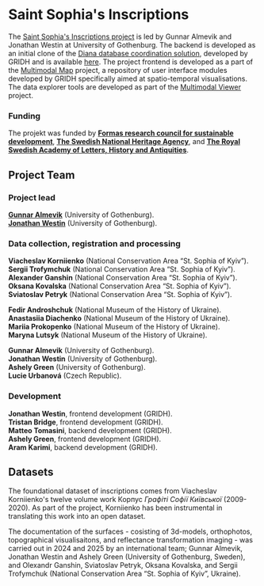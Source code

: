 # Saint Sophia's Inscriptions

The <a href="https://www.gu.se/en/research/digital-documentation-of-inscriptions-in-the-saint-sophia-cathedral-in-kyiv">Saint Sophia's Inscriptions project</a> is led by Gunnar Almevik and Jonathan Westin at University of Gothenburg. The backend is developed as an initial clone of the [Diana database coordination solution](https://github.com/gu-gridh/diana-backend), developed by GRIDH and is available <a href="https://github.com/gu-gridh/Saint_Sophia/">here</a>. The project frontend is developed as a part of the <a href="https://github.com/gu-gridh/multimodal-map#multimodal-map">Multimodal Map</a> project, a repository of user interface modules developed by GRIDH specifically aimed at spatio-temporal visualisations. The data explorer tools are developed as part of the <a href="https://github.com/gu-gridh/multimodal-viewer#multimodal-viewer">Multimodal Viewer</a> project.

### Funding
The projekt was funded by <a href="https://www.formas.se">**Formas research council for sustainable development**</a>, <a href="https://www.raa.se/">**The Swedish National Heritage Agency**</a>, and <a href="https://www.vitterhetsakademien.se/">**The Royal Swedish Academy of Letters, History and Antiquities**</a>.

## Project Team

### Project lead
<a href="https://www.gu.se/om-universitetet/hitta-person/gunnaralmevik">**Gunnar Almevik**</a> (University of Gothenburg).  
<a href="https://www.gu.se/om-universitetet/hitta-person/jonathanwestin">**Jonathan Westin**</a>  (University of Gothenburg).

### Data collection, registration and processing
**Viacheslav Korniienko** (National Conservation Area “St. Sophia of Kyiv”).  
**Sergii Trofymchuk** (National Conservation Area “St. Sophia of Kyiv”).  
**Alexander Ganshin** (National Conservation Area “St. Sophia of Kyiv”).  
**Oksana Kovalska** (National Conservation Area “St. Sophia of Kyiv”).  
**Sviatoslav Petryk** (National Conservation Area “St. Sophia of Kyiv”).  

**Fedir Androshchuk** (National Museum of the History of Ukraine).  
**Anastasiia Diachenko** (National Museum of the History of Ukraine).  
**Mariia Prokopenko** (National Museum of the History of Ukraine).  
**Maryna Lutsyk** (National Museum of the History of Ukraine).  

**Gunnar Almevik** (University of Gothenburg).  
**Jonathan Westin** (University of Gothenburg).  
**Ashely Green** (University of Gothenburg).  
**Lucie Urbanová** (Czech Republic).  

### Development
**Jonathan Westin**, frontend development (GRIDH).  
**Tristan Bridge**, frontend development (GRIDH).  
**Matteo Tomasini**, backend development (GRIDH).  
**Ashely Green**, frontend development (GRIDH).  
**Aram Karimi**, backend development (GRIDH).    



## Datasets
The foundational dataset of inscriptions comes from Viacheslav Korniienko's twelve volume work Корпус _Графіті Софії Київської_ (2009-2020). As part of the project, Korniienko has been instrumental in translating this work into an open dataset.

The documentation of the surfaces - cosisting of 3d-models, orthophotos, topographical visualisaitons, and reflectance transformation imaging - was carried out in 2024 and 2025 by an international team; Gunnar Almevik, Jonathan Westin and Ashely Green (University of Gothenburg, Sweden), and Olexandr Ganshin, Sviatoslav Petryk, Oksana Kovalska, and Sergii Trofymchuk (National Conservation Area “St. Sophia of Kyiv”, Ukraine).


